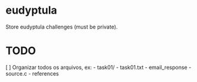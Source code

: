# eudyptula
Store eudyptula challenges (must be private).

# TODO
[ ] Organizar todos os arquivos, ex:
        - task01/ 
                - task01.txt
                - email_response
                - source.c
                - references

